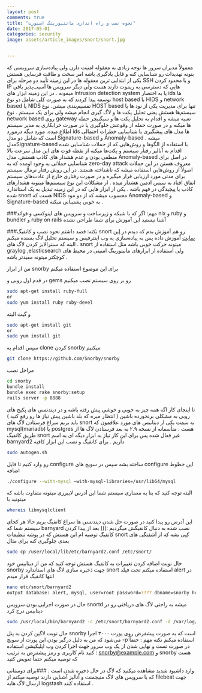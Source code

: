 ```yaml
---
layout: post
comments: true
title: "نحوه نصب و راه اندازی مانتیورینگ اسنورت"
date: 2017-05-01
categories: security
image: assets/article_images/snort/snort.jpg


---
```

معمولاً مدیران سرور ها توجه زیادی به معقوله امنیت دارن ولی پیاده‌سازی سرویسی که بتونه تهدیدات رو شناسایی کنه و قابل یادگیری باشه امر سخت و طاقت فرسایی هستش یکی از ابتدایی ترین معقوله ها در این زمینه تأیید دو مرحله برای SSH و یا محدود کردن IP هایی که دسترسی به ریموت دارند هست ولی دیگر سرویس ها آسیب‌پذیر باقی میمونه .
در این زمینه ابزار های Intrusion detection system یا به اختصار ids ها توسعه پیدا کردند که به صورت کلی شامل دو نوع host based یا HIDS و network based یا NIDS تقسیم‌بندی میشن.
نوع  HOST based تنها برای مدیریت یکی از نود ها یا سیستم‌ها هستش یعنی تحلیل پکت ها و لاگ گیری انجام میشه ولی برای یک سیستم .
نوع network based روی gateway تعبیه میشه و اقدام به تحلیل پکت ها و سیگنیچر حمله ها میکنه و در صورت حمله از وقوعش جلوگیری یا در صورت خرابکاری به مدیر سیستم اطلاع میده.
مورد دیگه درمورد ids ها مدل های پیشگیری یا شناسایی خطرات احتمالی است که شامل دو مدل Signature-based و Anomaly-based میشه .
مدلSignature-based با استفاده از الگوها و روش‌هایی که از حملات شناسایی شده اقدام به آنالیز رفتار سیستم و پکت‌ها میکنه از نقطه قوت های این مدل سرعت بالا منطقی بودن و عدم هشدار های کاذب هستش.
مدل  Anomaly-based در اصل برای شناسایی حملاتی به وجود اومده که به zero-day attack معروف هستن در این حملات اصولاً از روش‌هایی استفاده میشه که ناشناخته هستند. در این روش رفتار نرمال سیستم برای مدتی مورد ارزیابی قرار میگیره و در صورت رفتاری خارج از عادت‌های سیستم اتفاق افتاد به سیس ادمین هشدار میده . از مشکلات این نوع سیستم‌ها  میتونه هشدارهای کاذب یا پیچیدگی در فهم باشه .
یکی از ابزار هایی که در این زمینه تبدیل به یک استاندارد شده snort هست که NIDS محسوب میشه که از دو مود  Anomaly-based و Signature-based به خوبی پشتیبانی میکنه .

###مهم: اگر که با شبکه و زیرساخت و سرویس های لینوکسی و قوائد nix و ruby و bundler و ruby on rails  آشنا نیستید این آموزش برای شما طراحی نشده

###نکته: قصد داشتم نحوه نصب و کانفیگ snort رو هم آموزش بدم که دیدم در [این سایت](http://netamooz.net/snort-ids-installation-configuration/) آموزش داده پس به پیاده‌سازی یه وب اینترفیس و سیستم تحلیل لاگ بسنده میکنم . البته که سنترالایز کردن لاگ های snort میتونه حرکت خوبی باشه مثل استفاده از graylog ,elasticsearch ولی استفاده از ابزارهای مانیتورینگ امنیتی در محیط های کوچکتر میتونه مفیدتر باشه .

من از ابزار snorby برای این موضوع استفاده میکنم

در قدم اول روبی و gems رو بر روی سیستم نصب میکنیم
```bash
sudo apt-get install ruby-full
or
sudo yum install ruby ruby-devel
```

و گیت البته
```bash
sudo apt-get install git
or
sudo yum install git
```
سپس اقدام به clone کردن snorby میکنیم
```bash
git clone https://github.com/Snorby/snorby
```

مراحل نصب
```bash
cd snorby
bundle install
bundle exec rake snorby:setup
rails server -p 8888
```

تا اینجای کار اگه همه چیز به خوبی و خوشی پیش رفته باشه و در دپندنسی های پکیج های روبی به مشکلی برنخورده باشین ( انتظار میره که بلد باشین پیش نیاز ها رو رفع کنید ) باید بریم سراغ فرستادن لاگ های snort به سمت یکی از دیتابیس های مورد علاقمون که mysql(mariadb) یا postgres هست . متأسفانه از نسخه ۲.۹ به بعد فرستادن لاگ ها از طریق کانفیگ snort غیر فعال شده پس برای این کار نیاز به ابزار دیگه ای به اسم barnyard2 داریم . برای کانفیگ و نصب این ابزار کافیه
```bash
sudo autogen.sh
```
رو وارد کنیم تا فایل configure ساخته بشه سپس در سویچ های configure این خطوط اضافه
```bash
./configure --with-mysql –with-mysql-libraries=/usr/lib64/mysql
```

البته توجه کنید که بنا به معماری سیستم شما این آدرس لایبرری میتونه متفاوت باشه که میتونید با
```bash
whereis libmysqlclient
```
این آدرس رو پیدا کنید در صورت حل شدن دپندنسی ها سراغ کانفیگ بریم
حالا هر کجای سیستم شما که barnyard نصب شده به دنبال کانفیگش میگردیم :)))
بعد از پیدا کردن کانفیگ توصیه ام این هستش که در پوشه تنظیمات snort کپی بشه که از آشفتگی های بعدی جلوگیری کنه برای مثال
```bash
sudo cp /user/local/lib/etc/barnyard2.conf /etc/snort/
```

حال نوبت اضافه کردن تغییرات به کانفیگ هستش توجه کنید که من از دیتابیس خود snorby جهت ذخیره سازی لاگ های استاندارد snort استفاده میکنم تحت فیلد alert در انتها کانفیگ قرار میدم

```bash
nano etc/snort/barnyard2
output database: alert, mysql, user=root password=???? dbname=snorby host=localhost
```

حال در صورت اجرایی بودن سرویس snortd میشه به راحتی لاگ های دریافتی رو در دیتابیس درج کرد
```bash
sudo /usr/local/bin/barnyard2 -c /etc/snort/barnyard2.conf -d /var/log/snort
```
حال نوبت لاگین کردن به پنل snorby است که به صورت پیشفرض روی پورت ۳۰۰۰  اجرا می‌شود که من به دلیل درگیر بودن این پورت از سویچ -p استفاده میکنم
نکته مهم : حتماً در صورت تست و نهایی شدن از یک وب سرور جهت اجرا کردن وب اپلیکیشن استفاده کنید
نام کاربری و رمز پیشفرض به ترتیب : snorby@example.com و snorby هست که توصیه میکنم حتماً تعویض کنید

وارد داشبود شدید مشاهده میکنید که لاگ در حال ذخیره شدن است .
###برای دوستانی که با سرویس های لاگ منیجمنت و آنالیز آشنایی دارند توصیه میکنم از filebeat جهت ارسال لاگ هابه logstash استفاده کنند .
